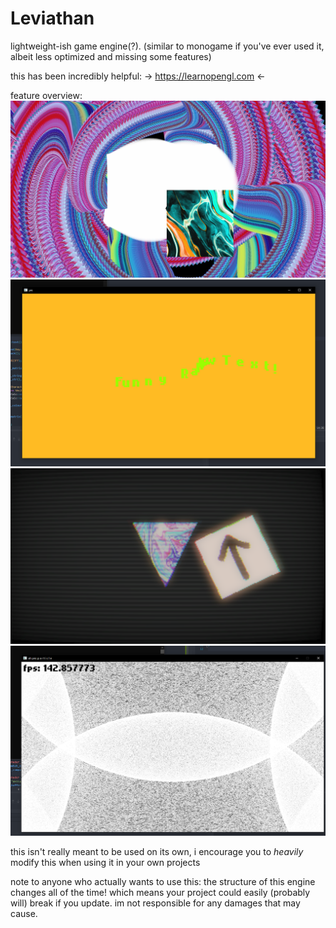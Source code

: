# Leviathan
lightweight-ish game engine(?). (similar to monogame if you've ever used it, albeit less optimized and missing some features)

this has been incredibly helpful:
-> https://learnopengl.com <-

feature overview:
![Pain](https://github.com/kryzp/leviathan/blob/master/features/pain.png)
![Burh](https://github.com/kryzp/leviathan/blob/master/features/burh.png)
![Yes3](https://github.com/kryzp/leviathan/blob/master/features/yes3.png)
![Speed](https://github.com/kryzp/leviathan/blob/master/features/speed.png)

this isn't really meant to be used on its own, i encourage you to *heavily* modify this when using it in your own projects

note to anyone who actually wants to use this: the structure of this engine changes all of the time! which means your project could easily (probably will) break if you update. im not responsible for any damages that may cause.
